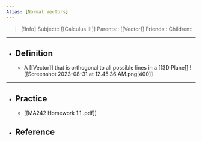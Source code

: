 ```yaml
---
Alias: [Normal Vectors]
---
```

> [!Info]
> Subject:: [[Calculus III]]
> Parents:: [[Vector]]
> Friends:: 
> Children:: 
---
- ## Definition
	- A [[Vector]] that is orthogonal to all possible lines in a [[3D Plane]]
	  ![[Screenshot 2023-08-31 at 12.45.36 AM.png|400]]
---
- ## Practice
	- [[MA242 Homework 1.1 .pdf]]
- ## Reference
